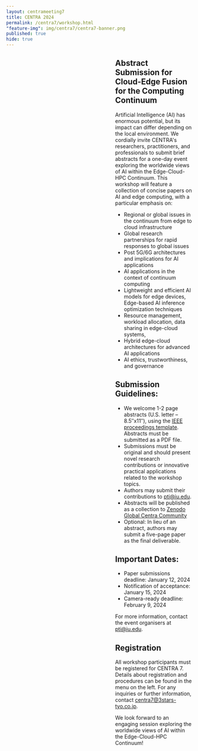 ```yaml
---
layout: centrameeting7
title: CENTRA 2024
permalink: /centra7/workshop.html
"feature-img": img/centra7/centra7-banner.png
published: true
hide: true
---
```

<div style="margin-left: 295px;">

## Abstract Submission for Cloud-Edge Fusion for the Computing Continuum

Artificial Intelligence (AI) has enormous potential, but its impact can differ depending on the local environment. We cordially invite CENTRA's researchers, practitioners, and professionals to submit brief abstracts for a one-day event exploring the worldwide views of AI within the Edge-Cloud-HPC Continuum. This workshop will feature a collection of concise papers on AI and edge computing, with a particular emphasis on:
- Regional or global issues in the continuum from edge to cloud infrastructure
- Global research partnerships for rapid responses to global issues
- Post 5G/6G architectures and implications for AI applications
- AI applications in the context of continuum computing
- Lightweight and efficient AI models for edge devices, Edge-based AI inference optimization techniques
- Resource management, workload allocation, data sharing in edge-cloud systems,
- Hybrid edge-cloud architectures for advanced AI applications
- AI ethics, trustworthiness, and governance

<!--[A draft schedule for the workshop is available via SCHED](https://centra6.sched.com/)-->

## Submission Guidelines:

- We welcome 1-2 page abstracts (U.S. letter – 8.5″x11″), using the [IEEE proceedings template](https://www.ieee.org/conferences/publishing/templates.html). Abstracts must be submitted as a PDF file.
- Submissions must be original and should present novel research contributions or innovative practical applications related to the workshop topics. 
- Authors may submit their contributions to [pti@iu.edu](mailto:pti@iu.edu).
- Abstracts will be published as a collection to [Zenodo Global Centra Community](https://zenodo.org/communities/globalcentra)
- Optional: In lieu of an abstract, authors may submit a five-page paper as the final deliverable.

## Important Dates:

- Paper submissions deadline: January 12, 2024
- Notification of acceptance: January 15, 2024
- Camera-ready deadline: February 9, 2024

For more information, contact the event organisers at [pti@iu.edu](mailto:pti@iu.edu).

## Registration
All workshop participants must be registered for CENTRA 7. Details about registration and procedures can be found in the menu on the left. For any inquiries or further information, contact centra7@3stars-tyo.co.jp.

We look forward to an engaging session exploring the worldwide views of AI within the Edge-Cloud-HPC Continuum!

</div>
